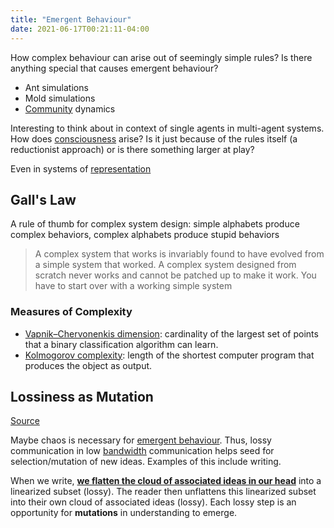 ```yaml
---
title: "Emergent Behaviour"
date: 2021-06-17T00:21:11-04:00
---
```


How complex behaviour can arise out of seemingly simple rules? Is there anything special that causes emergent behaviour?
* Ant simulations
* Mold simulations
* [Community](/thoughts/communities) dynamics

Interesting to think about in context of single agents in multi-agent systems. How does [consciousness](thoughts/consciousness.md) arise? Is it just because of the rules itself (a reductionist approach) or is there something larger at play?

Even in systems of [representation](/thoughts/representation)

## Gall's Law
A rule of thumb for complex system design: simple alphabets produce complex behaviors, complex alphabets produce stupid behaviors

> A complex system that works is invariably found to have evolved from a simple system that worked. A complex system designed from scratch never works and cannot be patched up to make it work. You have to start over with a working simple system

### Measures of Complexity
- [Vapnik–Chervonenkis dimension](https://en.wikipedia.org/wiki/Vapnik%E2%80%93Chervonenkis_dimension): cardinality of the largest set of points that a binary classification algorithm can learn.
- [Kolmogorov complexity](https://en.wikipedia.org/wiki/Kolmogorov_complexity): length of the shortest computer program that produces the object as output.

## Lossiness as Mutation
[Source](https://subconscious.substack.com/p/self-organizing-ideas)

Maybe chaos is necessary for [emergent behaviour](thoughts/emergent-behaviour.md). Thus, lossy communication in low [bandwidth](thoughts/bandwidth.md) communication helps seed for selection/mutation of new ideas. Examples of this include writing.

When we write, **[we flatten the cloud of associated ideas in our head](https://subconscious.substack.com/p/hypertext-montage)** into a linearized subset (lossy). The reader then unflattens this linearized subset into their own cloud of associated ideas (lossy). Each lossy step is an opportunity for **mutations** in understanding to emerge.